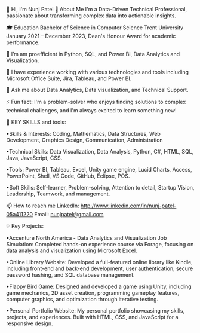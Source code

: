 👋 Hi, I'm Nunj Patel
🚀 About Me
I'm a Data-Driven Technical Professional, passionate about transforming complex data into actionable insights.

🎓 Education
    Bachelor of Science in Computer Science
    Trent University
    January 2021 – December 2023, Dean's Honour Award for academic performance.

🌱 I’m am proefficient in Python, SQL, and Power BI, Data Analytics and Visualization.

💼 I have experience working with various technologies and tools including Microsoft Office Suite, Jira, Tableau, and Power BI.

💬 Ask me about Data Analytics, Data visualization, and Technical Support.

⚡ Fun fact: I'm a problem-solver who enjoys finding solutions to complex technical challenges, and I'm always excited to learn something new!

🔧 KEY SKILLS and tools:
                
•Skills & Interests: Coding, Mathematics, Data Structures, Web Development, Graphics Design, Communication, Administration
                
•Technical Skills: Data Visualization, Data Analysis, Python, C#, HTML, SQL, Java, JavaScript, CSS.
                
•Tools: Power BI, Tableau, Excel, Unity game engine, Lucid Charts, Access, PowerPoint, Shell, VS Code, GitHub, Eclipse, POS.
                
•Soft Skills: Self-learner, Problem-solving, Attention to detail, Startup Vision, Leadership, Teamwork, and management.


📫 How to reach me
LinkedIn: http://www.linkedin.com/in/nunj-patel-05a411220
Email: nunjpatel@gmail.com

💡 Key Projects:

•Accenture North America - Data Analytics and Visualization Job Simulation: Completed hands-on experience course via Forage, focusing on data analysis and visualization using Microsoft Excel.

•Online Library Website: Developed a full-featured online library like Kindle, including front-end and back-end development, user authentication, secure password hashing, and SQL database management.

•Flappy Bird Game: Designed and developed a game using Unity, including game mechanics, 2D asset creation, programming gameplay features, computer graphics, and optimization through iterative testing.

•Personal Portfolio Website: My personal portfolio showcasing my skills, projects, and experiences. Built with HTML, CSS, and JavaScript for a responsive design.
